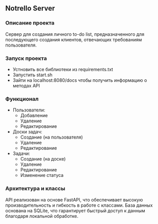 ## Notrello Server

### Описание проекта

Сервер для создания личного to-do list, предназначенного для последующего создания клиентов,  отвечающих требованиям пользователя.

### Запуск проекта

+ Устновить все библиотеки из requirements.txt
+ Запустить start.sh
+ Зайти на localhost:8080/docs чтобы получить информацию о методах API

### Функционал

 - Пользователи:
     - Добавление
     - Удаление
     - Редактирование
 - Доски задач:
     - Создание (на пользователя)
     - Удаление
     - Редактирование
 - Задачи:
     - Создание (на доске)
     - Удаление
     - Редактирование
     - Изменение статуса

### Архитектура и классы

API реализован на основе FastAPI, что обеспечивает высокую производительность и гибкость в работе с классами. База данных основана на SQLite, что гарантирует быстрый доступ к данным благодаря локальной обработке.
